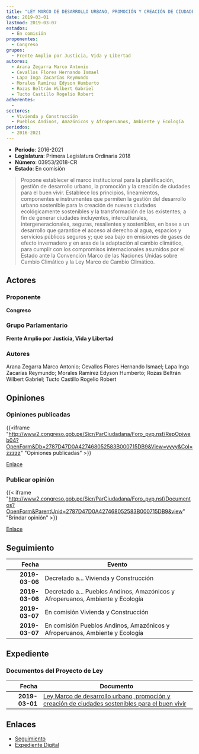 ```yaml
---
title: "LEY MARCO DE DESARROLLO URBANO, PROMOCIÓN Y CREACIÓN DE CIUDADES SOSTENIBLES PARA EL BUEN VIVIR"
date: 2019-03-01
lastmod: 2019-03-07
estados: 
  - En comisión
proponentes: 
  - Congreso
grupos: 
  - Frente Amplio por Justicia, Vida y Libertad
autores: 
  - Arana Zegarra Marco Antonio
  - Cevallos Flores Hernando Ismael
  - Lapa Inga Zacarías Reymundo
  - Morales Ramírez Edyson Humberto
  - Rozas Beltrán Wilbert Gabriel
  - Tucto Castillo Rogelio Robert
adherentes: 
  - 
sectores: 
  - Vivienda y Construcción
  - Pueblos Andinos, Amazónicos y Afroperuanos, Ambiente y Ecología
periodos: 
  - 2016-2021
---
```


- **Periodo**: 2016-2021
- **Legislatura**: Primera Legislatura Ordinaria 2018
- **Número**: 03953/2018-CR
- **Estado**: En comisión

> Propone establecer el marco institucional para la planificación, gestión de desarrollo urbano, la promoción y la creación de ciudades para el buen vivir. Establece los principios, lineamientos, componentes e instrumentes que permiten la gestión del desarrollo urbano sostenible para la creación de nuevas ciudades ecológicamente sostenibles y la transformación de las existentes; a fin de generar ciudades incluyentes, interculturales, intergeneracionales, seguras, resalientes y sostenibles, en base a un desarrollo que garantice el acceso al derecho al agua, espacios y servicios públicos seguros y; que sea bajo en emisiones de gases de efecto invernadero y en aras de la adaptación al cambio climático, para cumplir con los compromisos internacionales asumidos por el Estado ante la Convención Marco de las Naciones Unidas sobre Cambio Climático y la Ley Marco de Cambio Climático.


## Actores

### Proponente

**Congreso**

### Grupo Parlamentario

**Frente Amplio por Justicia, Vida y Libertad**

### Autores

Arana Zegarra Marco Antonio; Cevallos Flores Hernando Ismael; Lapa Inga Zacarías Reymundo; Morales Ramírez Edyson Humberto; Rozas Beltrán Wilbert Gabriel; Tucto Castillo Rogelio Robert


## Opiniones

### Opiniones publicadas

{{<iframe "http://www2.congreso.gob.pe/Sicr/ParCiudadana/Foro_pvp.nsf/RepOpiweb04?OpenForm&Db=2787D47D0A427468052583B000715DB9&View=yyyy&Col=zzzzz" "Opiniones publicadas" >}}

[Enlace](http://www2.congreso.gob.pe/Sicr/ParCiudadana/Foro_pvp.nsf/RepOpiweb04?OpenForm&Db=2787D47D0A427468052583B000715DB9&View=yyyy&Col=zzzzz)
### Publicar opinión

{{< iframe "http://www2.congreso.gob.pe/Sicr/ParCiudadana/Foro_pvp.nsf/Documentos?OpenForm&ParentUnid=2787D47D0A427468052583B000715DB9&view" "Brindar opinión" >}}

[Enlace](http://www2.congreso.gob.pe/Sicr/ParCiudadana/Foro_pvp.nsf/Documentos?OpenForm&ParentUnid=2787D47D0A427468052583B000715DB9&view)

## Seguimiento

| Fecha | Evento |
|------:|--------|
| **2019-03-06** | Decretado a... Vivienda y Construcción|
| **2019-03-06** | Decretado a... Pueblos Andinos, Amazónicos y Afroperuanos, Ambiente y Ecología|
| **2019-03-07** | En comisión Vivienda y Construcción|
| **2019-03-07** | En comisión Pueblos Andinos, Amazónicos y Afroperuanos, Ambiente y Ecología|


## Expediente


### Documentos del Proyecto de Ley

| Fecha | Documento |
|------:|--------|
| **2019-03-01** | [Ley Marco de desarrollo urbano, promoción y creación de ciudades sostenibles para el buen vivir](http://www.leyes.congreso.gob.pe/Documentos/2016_2021/Proyectos_de_Ley_y_de_Resoluciones_Legislativas/PL0395320190301.pdf) |

## Enlaces 

- [Seguimiento](http://www2.congreso.gob.pe/Sicr/TraDocEstProc/CLProLey2016.nsf/f7fff46988ca05b1052578e100829cc7/32f218d81c05d861052583b00070f4e5?OpenDocument)
- [Expediente Digital](http://www2.congreso.gob.pe/Sicr/TraDocEstProc/CLProLey2016.nsf/f7fff46988ca05b1052578e100829cc7/32f218d81c05d861052583b00070f4e5?OpenDocument&Click=05257FB7005EB655.eb71d0cf91d8294e05256cdf006b5706/$Body/0.1C6C)
